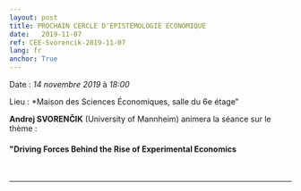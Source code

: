 ```yaml
---
layout: post
title: PROCHAIN CERCLE D'EPISTEMOLOGIE ECONOMIQUE
date:   2019-11-07
ref: CEE-Svorencik-2019-11-07
lang: fr
anchor: True
---
```


<i class="fas fa-table"></i> Date : *14 novembre 2019* à *18:00*

<i class="fas fa-map-marked"></i> Lieu : *Maison des Sciences Économiques, salle du 6e étage"

**Andrej SVORENČIK** (University of Mannheim) animera la séance sur le thème :

#### "Driving Forces Behind the Rise of Experimental Economics



<!--more-->



<br>
<hr />
<br>

